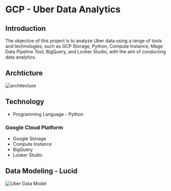 # GCP - Uber Data Analytics 
## Introduction
The objective of this project is to analyze Uber data using a range of tools and technologies, such as GCP Storage, Python, Compute Instance, Mage Data Pipeline Tool, BigQuery, and Looker Studio, with the aim of conducting data analytics.

## Archticture
![architecture](https://github.com/saharshahin/GCP_Uber_ETL_Pipeline_Data_Engineering/assets/134793881/d27c5464-f42e-4c88-8dbc-bdacd37fb716)

## Technology
- Programming Language - Python

### Google Cloud Platform
- Google Storage
- Compute Instance
- BigQuery
- Looker Studio

## Data Modeling - Lucid
![Uber Data Model](https://github.com/saharshahin/GCP_Uber_ETL_Pipeline_Data_Engineering/assets/134793881/2d7dc483-8750-4c13-8bbf-025ea21b9cdd)

